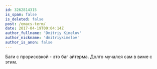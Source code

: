 ```yaml
---
id: 3262814315
is_spam: false
is_deleted: false
post: /emacs-term/
date: 2017-04-19T09:04:14Z
author_fullname: 'Dmitriy Kimelov'
author_nickname: 'dmitriykimelov'
author_is_anon: false
---
```


<p>Баги с прорисовкой - это баг айтерма. Долго мучался сам в виме с этим.</p>
